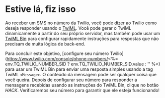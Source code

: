 # Estive lá, fiz isso

Ao receber um SMS no número da Twilio, você pode dizer ao Twilio como deseja responder usando o [TwiML](https://www.twilio.com/docs/sms/twiml). Você pode gerar o TwiML dinamicamente a partir do seu próprio servidor, mas também pode usar um [TwiML Bin](https://www.twilio.com/console/twiml-bins) para configurar rapidamente instruções para respostas que não precisam de muita lógica de back-end.

Para concluir este objetivo, [configure seu número Twilio](https://www.twilio.com/console/phone-numbers/<%= env.TQ_TWILIO_NUMBER_SID ? env.TQ_TWILIO_NUMBER_SID.value : '' %>) para usar um TwiML Bin para enviar uma resposta simples usando a tag TwiML `<Message>`. O conteúdo da mensagem pode ser qualquer coisa que você queira. Depois de configurar seu número para responder a mensagens recebidas usando as instruções do TwiML Bin, clique no botão *HACK*. Verificaremos seu número para garantir que ele esteja funcionando!